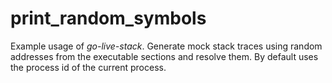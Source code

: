 # print_random_symbols

Example usage of *go-live-stack*. Generate mock stack traces using random addresses from the executable sections and resolve them. By default uses the process id of the current process.